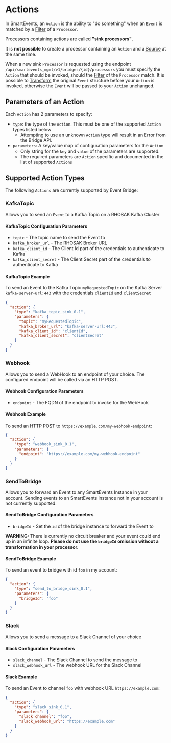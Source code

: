 # Actions

In SmartEvents, an `Action` is the ability to "do something" when an `Event` is matched by a [Filter](FILTERS.md) of a `Processor`.

Processors containing actions are called **"sink processors"**.

It is **not possible** to create a processor containing an `Action` and a [Source](SOURCES.md) at the same time.

When a new sink `Processor` is requested using the endpoint `/api/smartevents_mgmt/v1/bridges/{id}/processors` you must specify the `Action` that should be invoked, should the [Filter](FILTERS.md) of
the `Processor` match. It is possible to [Transform](TRANSFORMATIONS.md) the original `Event` structure before your `Action` is invoked, otherwise the `Event` will be passed to your `Action`
unchanged.

## Parameters of an Action

Each `Action` has 2 parameters to specify:

- `type`: the type of the `Action`. This must be one of the supported `Action` types listed below
    - Attempting to use an unknown `Action` type will result in an Error from the Bridge API.
- `parameters`: A key/value map of configuration parameters for the `Action`
    - Only string for the `key` and `value` of the parameters are supported.
    - The required parameters are `Action` specific and documented in the list of supported `Actions`

## Supported Action Types

The following `Actions` are currently supported by Event Bridge:

### KafkaTopic

Allows you to send an `Event` to a Kafka Topic on a RHOSAK Kafka Cluster

#### KafkaTopic Configuration Parameters

* `topic` - The topic name to send the Event to
* `kafka_broker_url` - The RHOSAK Broker URL
* `kafka_client_id` - The Client Id part of the credentials to authenticate to Kafka
* `kafka_client_secret` - The Client Secret part of the credentials to authenticate to Kafka

#### KafkaTopic Example

To send an Event to the Kafka Topic `myRequestedTopic` on the Kafka Server `kafka-server-url:443` with the credentials `clientId` and `clientSecret`

```json
{
  "action": {
    "type": "kafka_topic_sink_0.1",
    "parameters": {
      "topic": "myRequestedTopic",
      "kafka_broker_url": "kafka-server-url:443",
      "kafka_client_id": "clientId",
      "kafka_client_secret": "clientSecret"
    }
  }
}
```

### Webhook

Allows you to send a WebHook to an endpoint of your choice. The configured endpoint will be called via an HTTP POST.

#### Webhook Configuration Parameters

- `endpoint` - The FQDN of the endpoint to invoke for the WebHook

#### Webhook Example

To send an HTTP POST to `https://example.com/my-webhook-endpoint`:

```json
{
  "action": {
    "type": "webhook_sink_0.1",
    "parameters": {
      "endpoint": "https://example.com/my-webhook-endpoint"
    }
  }
}
```

### SendToBridge

Allows you to forward an Event to any SmartEvents Instance in your account. Sending events to an SmartEvents instance not in your account is not currently supported.

#### SendToBridge Configuration Parameters

- `bridgeId` - Set the `id` of the bridge instance to forward the Event to

**WARNING:** There is currently no circuit breaker and your event could end up in an infinite loop.
**Please do not use the `bridgeId` omission without a transformation in your processor.**

#### SendToBridge Example

To send an event to bridge with id `foo` in my account:

```json
{
  "action": {
    "type": "send_to_bridge_sink_0.1",
    "parameters": {
      "bridgeId": "foo"
    }
  }
}
```

### Slack

Allows you to send a message to a Slack Channel of your choice

#### Slack Configuration Parameters

- `slack_channel` - The Slack Channel to send the message to
- `slack_webhook_url` - The webhook URL for the Slack Channel

#### Slack Example

To send an Event to channel `foo` with webhook URL `https://example.com`:

```json
{
  "action": {
    "type": "slack_sink_0.1",
    "parameters": {
      "slack_channel": "foo",
      "slack_webhook_url": "https://example.com"
    }
  }
}
```
